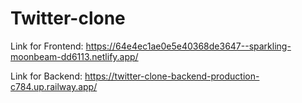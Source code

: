 # Twitter-clone

Link for Frontend: https://64e4ec1ae0e5e40368de3647--sparkling-moonbeam-dd6113.netlify.app/


Link for Backend: https://twitter-clone-backend-production-c784.up.railway.app/
